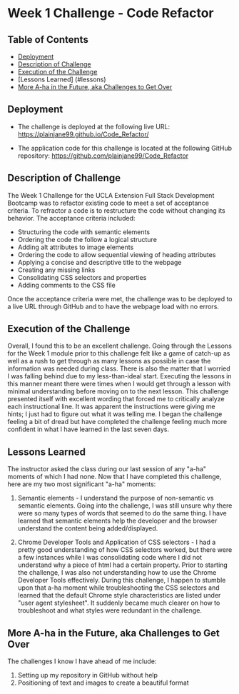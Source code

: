 # Week 1 Challenge - Code Refactor

## Table of Contents

* [Deployment](#deploy)
* [Description of Challenge](#description)
* [Execution of the Challenge](#execution)
* [Lessons Learned] (#lessons)
* [More A-ha in the Future, aka Challenges to Get Over](#aha)

## Deployment

* The challenge is deployed at the following live URL:
https://plainjane99.github.io/Code_Refactor/

* The application code for this challenge is located at the following GitHub repository:
https://github.com/plainjane99/Code_Refactor


## Description of Challenge

The Week 1 Challenge for the UCLA Extension Full Stack Development Bootcamp was to refactor existing code to meet a set of acceptance criteria.  To refractor a code is to restructure the code without changing its behavior. The acceptance criteria included:  

* Structuring the code with semantic elements
* Ordering the code the follow a logical structure
* Adding alt attributes to image elements
* Ordering the code to allow sequential viewing of heading attributes
* Applying a concise and descriptive title to the webpage
* Creating any missing links
* Consolidating CSS selectors and properties 
* Adding comments to the CSS file

Once the acceptance criteria were met, the challenge was to be deployed to a live URL through GitHub and to have the webpage load with no errors.  

## Execution of the Challenge

Overall, I found this to be an excellent challenge.  Going through the Lessons for the Week 1 module prior to this challenge felt like a game of catch-up as well as a rush to get through as many lessons as possible in case the information was needed during class.  There is also the matter that I worried I was falling behind due to my less-than-ideal start.  Executing the lessons in this manner meant there were times when I would get through a lesson with minimal understanding before moving on to the next lesson.  This challenge presented itself with excellent wording that forced me to critically analyze each instructional line.  It was apparent the instructions were giving me hints; I just had to figure out what it was telling me.  I began the challenge feeling a bit of dread but have completed the challenge feeling much more confident in what I have learned in the last seven days.

## Lessons Learned

The instructor asked the class during our last session of any "a-ha" moments of which I had none.  Now that I have completed this challenge, here are my two most significant "a-ha" moments:

1. Semantic elements - I understand the purpose of non-semantic vs semantic elements.  Going into the challenge, I was still unsure why there were so many types of words that seemed to do the same thing.  I have learned that semantic elements help the developer and the browser understand the content being added/displayed.

2. Chrome Developer Tools and Application of CSS selectors - I had a pretty good understanding of how CSS selectors worked, but there were a few instances while I was consolidating code where I did not understand why a piece of html had a certain property.  Prior to starting the challenge, I was also not understanding how to use the Chrome Developer Tools effectively.  During this challenge, I happen to stumble upon that a-ha moment while troubleshooting the CSS selectors and learned that the default Chrome style characteristics are listed under "user agent stylesheet".  It suddenly became much clearer on how to troubleshoot and what styles were redundant in the challenge.

## More A-ha in the Future, aka Challenges to Get Over

The challenges I know I have ahead of me include:

1. Setting up my repository in GitHub without help
2. Positioning of text and images to create a beautiful format



